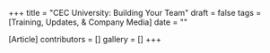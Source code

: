 +++
title = "CEC University: Building Your Team"
draft = false
tags = [Training, Updates, & Company Media]
date = ""

[Article]
contributors = []
gallery = []
+++